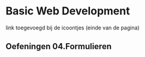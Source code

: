 # Basic Web Development

link toegevoegd bij de icoontjes (einde van de pagina)
## Oefeningen 04.Formulieren